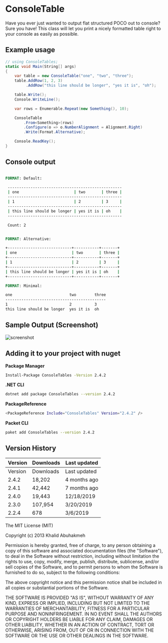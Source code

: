 # ConsoleTable

Have you ever just wanted to output flat structured POCO out to console? Sure you have! This class will let you print a nicely formatted table right to your console as easily as possible.

## Example usage
```csharp
// using ConsoleTables;
static void Main(String[] args)
{
    var table = new ConsoleTable("one", "two", "three");
    table.AddRow(1, 2, 3)
         .AddRow("this line should be longer", "yes it is", "oh");

    table.Write();
    Console.WriteLine();

    var rows = Enumerable.Repeat(new Something(), 10);

    ConsoleTable
        .From<Something>(rows)
        .Configure(o => o.NumberAlignment = Alignment.Right)
        .Write(Format.Alternative);

    Console.ReadKey();
}
```

## Console output
```bat

FORMAT: Default:

 --------------------------------------------------
 | one                        | two       | three |
 --------------------------------------------------
 | 1                          | 2         | 3     |
 --------------------------------------------------
 | this line should be longer | yes it is | oh    |
 --------------------------------------------------

 Count: 2


FORMAT: Alternative:

+----------------------------+-----------+-------+
| one                        | two       | three |
+----------------------------+-----------+-------+
| 1                          | 2         | 3     |
+----------------------------+-----------+-------+
| this line should be longer | yes it is | oh    |
+----------------------------+-----------+-------+

FORMAT: Minimal:

one                         two        three
--------------------------------------------
1                           2          3
this line should be longer  yes it is  oh
```

## Sample Output (Screenshot)

![screenshot](/screenshot.PNG)

## Adding it to your project with nuget

**Package Manager**

```sh
Install-Package ConsoleTables -Version 2.4.2
```

**.NET CLI**

```sh
dotnet add package ConsoleTables --version 2.4.2
```
**PackageReference**

```sh
<PackageReference Include="ConsoleTables" Version="2.4.2" />
```
**Packet CLI**

```sh
paket add ConsoleTables --version 2.4.2
```

## Version History

| Version       | Downloads    | Last updated  |
| ------------- |--------------|---------------|
| Version       |Downloads	   |Last updated   |
| 2.4.2 	    |18,202 	   |4 months ago   |
| 2.4.1 	    |42,442 	   |7 months ago   |
| 2.4.0 	    |19,443 	   |12/18/2019     |
| 2.3.0 	    |107,954 	   |3/20/2019 	   |
| 2.2.4 	    |678           |3/6/2019       |

The MIT License (MIT)

Copyright (c) 2013 Khalid Abuhakmeh

Permission is hereby granted, free of charge, to any person obtaining a copy
of this software and associated documentation files (the "Software"), to deal
in the Software without restriction, including without limitation the rights
to use, copy, modify, merge, publish, distribute, sublicense, and/or sell
copies of the Software, and to permit persons to whom the Software is
furnished to do so, subject to the following conditions:

The above copyright notice and this permission notice shall be included in
all copies or substantial portions of the Software.

THE SOFTWARE IS PROVIDED "AS IS", WITHOUT WARRANTY OF ANY KIND, EXPRESS OR
IMPLIED, INCLUDING BUT NOT LIMITED TO THE WARRANTIES OF MERCHANTABILITY,
FITNESS FOR A PARTICULAR PURPOSE AND NONINFRINGEMENT. IN NO EVENT SHALL THE
AUTHORS OR COPYRIGHT HOLDERS BE LIABLE FOR ANY CLAIM, DAMAGES OR OTHER
LIABILITY, WHETHER IN AN ACTION OF CONTRACT, TORT OR OTHERWISE, ARISING FROM,
OUT OF OR IN CONNECTION WITH THE SOFTWARE OR THE USE OR OTHER DEALINGS IN
THE SOFTWARE.
